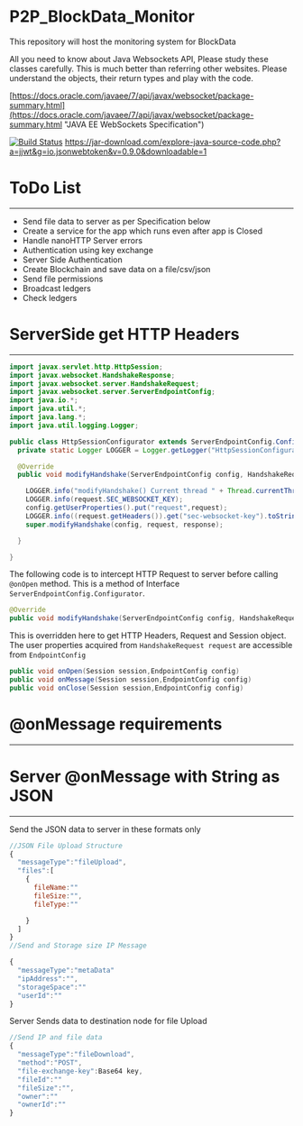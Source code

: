 # P2P_BlockData_Monitor
This repository will host the monitoring system for BlockData

All you need to know about Java Websockets API, Please study these classes carefully. This is much better than referring other websites. Please understand the objects, their return types and play with the code.

[https://docs.oracle.com/javaee/7/api/javax/websocket/package-summary.html](https://docs.oracle.com/javaee/7/api/javax/websocket/package-summary.html "JAVA EE WebSockets Specification")

[![Build Status](https://img.shields.io/circleci/project/github/ntkme/github-buttons.svg)](https://travis-ci.org/Netflix/fast_jsonapi)
https://jar-download.com/explore-java-source-code.php?a=jjwt&g=io.jsonwebtoken&v=0.9.0&downloadable=1

# ToDo List
----------
+ Send file data to server as per Specification below
+ Create a service for the app which runs even after app is Closed
+ Handle nanoHTTP Server errors
+ Authentication using key exchange
+ Server Side Authentication
+ Create Blockchain and save data on a file/csv/json
+ Send file permissions
+ Broadcast ledgers
+ Check ledgers



# ServerSide get HTTP Headers
-------------
```java
import javax.servlet.http.HttpSession;
import javax.websocket.HandshakeResponse;
import javax.websocket.server.HandshakeRequest;
import javax.websocket.server.ServerEndpointConfig;
import java.io.*;
import java.util.*;
import java.lang.*;
import java.util.logging.Logger;

public class HttpSessionConfigurator extends ServerEndpointConfig.Configurator {
  private static Logger LOGGER = Logger.getLogger("HttpSessionConfigurator");

  @Override
  public void modifyHandshake(ServerEndpointConfig config, HandshakeRequest request, HandshakeResponse response) {

    LOGGER.info("modifyHandshake() Current thread " + Thread.currentThread().getName());
    LOGGER.info(request.SEC_WEBSOCKET_KEY);
    config.getUserProperties().put("request",request);
    LOGGER.info((request.getHeaders()).get("sec-websocket-key").toString());
    super.modifyHandshake(config, request, response);

  }

}

```
The following code is to intercept HTTP Request to server before calling `@onOpen` method. This is a method of Interface `ServerEndpointConfig.Configurator`.
```java
@Override
public void modifyHandshake(ServerEndpointConfig config, HandshakeRequest request, HandshakeResponse response)
```
This is overridden here to get HTTP Headers, Request and Session object. The user properties acquired from `HandshakeRequest request` are accessible from `EndpointConfig`
```java
public void onOpen(Session session,EndpointConfig config)
public void onMessage(Session session,EndpointConfig config)
public void onClose(Session session,EndpointConfig config)
```
# @onMessage requirements
--------

# Server @onMessage with String as JSON
------
Send the JSON data to server in these formats only
```javascript
//JSON File Upload Structure
{
  "messageType":"fileUpload",
  "files":[
    {
      fileName:""
      fileSize:"",
      fileType:""

    }
  ]
}
//Send and Storage size IP Message

{
  "messageType":"metaData"
  "ipAddress":"",
  "storageSpace":""
  "userId":""
}
```
Server Sends data to destination node for file Upload
```javascript
//Send IP and file data
{
  "messageType":"fileDownload",
  "method":"POST",
  "file-exchange-key":Base64 key,
  "fileId":""
  "fileSize":"",
  "owner":""
  "ownerId":""
}
```
